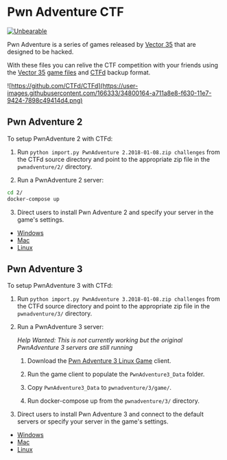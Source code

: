 # Pwn Adventure CTF

[![Unbearable](https://user-images.githubusercontent.com/166333/34793732-5f73cdd8-f61a-11e7-828c-b4f180fc2e5f.gif)](https://www.youtube.com/watch?v=qzDyqWHzhjA)

Pwn Adventure is a series of games released by [Vector 35](http://vector35.com/) that are designed to be hacked. 

With these files you can relive the CTF competition with your friends using the [Vector 35](https://vector35.com/) [game files](http://pwnadventure.com/) and [CTFd](https://github.com/CTFd/CTFd) backup format. 

![https://github.com/CTFd/CTFd](https://user-images.githubusercontent.com/166333/34800164-a711a8e8-f630-11e7-9424-7898c49414d4.png)

## Pwn Adventure 2

To setup PwnAdventure 2 with CTFd:

1. Run `python import.py PwnAdventure 2.2018-01-08.zip challenges` from the CTFd source directory and point to the appropriate zip file in the `pwnadventure/2/` directory.

2. Run a PwnAdventure 2 server:

```bash
cd 2/
docker-compose up
```

3. Direct users to install Pwn Adventure 2 and specify your server in the game's settings.
 * [Windows](http://ghostintheshellcode.com/2014-final/pwnadventure2_windows.zip) 
 * [Mac](http://ghostintheshellcode.com/2014-final/pwnadventure2_mac.zip) 
 * [Linux](http://ghostintheshellcode.com/2014-final/pwnadventure2_linux.zip)

## Pwn Adventure 3

To setup PwnAdventure 3 with CTFd:

1. Run `python import.py PwnAdventure 3.2018-01-08.zip challenges` from the CTFd source directory and point to the appropriate zip file in the `pwnadventure/3/` directory.

2. Run a PwnAdventure 3 server: 

	*Help Wanted: This is not currently working but the original PwnAdventure 3 servers are still running*

	1. Download the [Pwn Adventure 3 Linux Game](http://pwnadventure.com/PwnAdventure3_Launcher_Linux.zip) client. 

	2. Run the game client to populate the `PwnAdventure3_Data` folder. 

	3. Copy `PwnAdventure3_Data` to `pwnadventure/3/game/`.

	4. Run docker-compose up from the `pwnadventure/3/` directory.

3. Direct users to install Pwn Adventure 3 and connect to the default servers or specify your server in the game's settings.
 * [Windows](http://www.pwnadventure.com/PwnAdventure3_Launcher_Windows.zip) 
 * [Mac](http://www.pwnadventure.com/PwnAdventure3_Launcher_Mac.zip) 
 * [Linux](http://www.pwnadventure.com/PwnAdventure3_Launcher_Linux.zip)
